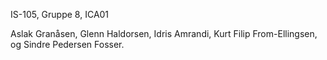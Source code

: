 IS-105, Gruppe 8, ICA01

Aslak Granåsen, Glenn Haldorsen, Idris Amrandi, Kurt Filip From-Ellingsen, og Sindre Pedersen Fosser.